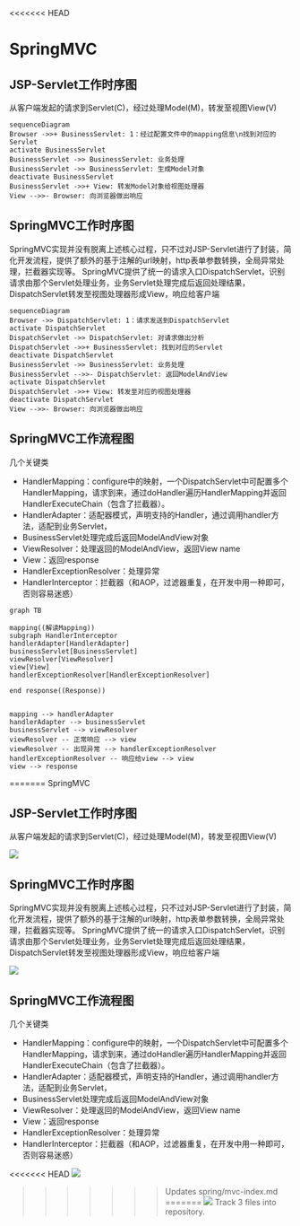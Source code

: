 <<<<<<< HEAD
# SpringMVC

## JSP-Servlet工作时序图

从客户端发起的请求到Servlet(C)，经过处理Model(M)，转发至视图View(V)
```mermaid
sequenceDiagram
Browser ->>+ BusinessServlet: 1：经过配置文件中的mapping信息\n找到对应的Servlet
activate BusinessServlet
BusinessServlet ->> BusinessServlet: 业务处理
BusinessServlet ->> BusinessServlet: 生成Model对象
deactivate BusinessServlet
BusinessServlet ->>+ View: 转发Model对象给视图处理器
View -->>- Browser: 向浏览器做出响应

```
## SpringMVC工作时序图
SpringMVC实现并没有脱离上述核心过程，只不过对JSP-Servlet进行了封装，简化开发流程，提供了额外的基于注解的url映射，http表单参数转换，全局异常处理，拦截器实现等。
SpringMVC提供了统一的请求入口DispatchServlet，识别请求由那个Servlet处理业务，业务Servlet处理完成后返回处理结果，DispatchServlet转发至视图处理器形成View，响应给客户端

```mermaid
sequenceDiagram
Browser ->> DispatchServlet: 1：请求发送到DispatchServlet
activate DispatchServlet
DispatchServlet ->> DispatchServlet: 对请求做出分析
DispatchServlet ->>+ BusinessServlet: 找到对应的Servlet
deactivate DispatchServlet
BusinessServlet ->> BusinessServlet: 业务处理
BusinessServlet -->>- DispatchServlet: 返回ModelAndView
activate DispatchServlet
DispatchServlet ->>+ View: 转发至对应的视图处理器
deactivate DispatchServlet
View -->>- Browser: 向浏览器做出响应

```

## SpringMVC工作流程图
几个关键类
- HandlerMapping：configure中的映射，一个DispatchServlet中可配置多个HandlerMapping，请求到来，通过doHandler遍历HandlerMapping并返回HandlerExecuteChain（包含了拦截器）。
- HandlerAdapter：适配器模式，声明支持的Handler，通过调用handler方法，适配到业务Servlet，
- BusinessServlet处理完成后返回ModelAndView对象
- ViewResolver：处理返回的ModelAndView，返回View name
- View：返回response
- HandlerExceptionResolver：处理异常
- HandlerInterceptor：拦截器（和AOP，过滤器重复，在开发中用一种即可，否则容易迷惑）

```mermaid
graph TB

mapping((解读Mapping))
subgraph HandlerInterceptor
handlerAdapter[HandlerAdapter]
businessServlet[BusinessServlet]
viewResolver[ViewResolver]
view[View]
handlerExceptionResolver[HandlerExceptionResolver]

end response((Response))


mapping --> handlerAdapter
handlerAdapter --> businessServlet
businessServlet --> viewResolver
viewResolver -- 正常响应 --> view
viewResolver -- 出现异常 --> handlerExceptionResolver
handlerExceptionResolver -- 响应给view --> view
view --> response
```
=======
SpringMVC

## JSP-Servlet工作时序图

从客户端发起的请求到Servlet\(C\)，经过处理Model\(M\)，转发至视图View\(V\)

![](/spring/images/spring-mvc-jsp-servlet.jpg)



## SpringMVC工作时序图

SpringMVC实现并没有脱离上述核心过程，只不过对JSP-Servlet进行了封装，简化开发流程，提供了额外的基于注解的url映射，http表单参数转换，全局异常处理，拦截器实现等。
SpringMVC提供了统一的请求入口DispatchServlet，识别请求由那个Servlet处理业务，业务Servlet处理完成后返回处理结果，DispatchServlet转发至视图处理器形成View，响应给客户端

![](/spring/images/spring-mvc.jpg)



## SpringMVC工作流程图

几个关键类

* HandlerMapping：configure中的映射，一个DispatchServlet中可配置多个HandlerMapping，请求到来，通过doHandler遍历HandlerMapping并返回HandlerExecuteChain（包含了拦截器）。
* HandlerAdapter：适配器模式，声明支持的Handler，通过调用handler方法，适配到业务Servlet，
* BusinessServlet处理完成后返回ModelAndView对象
* ViewResolver：处理返回的ModelAndView，返回View name
* View：返回response
* HandlerExceptionResolver：处理异常
* HandlerInterceptor：拦截器（和AOP，过滤器重复，在开发中用一种即可，否则容易迷惑）

<<<<<<< HEAD
![](/spring/images/spring-mvc.drawio.jpg)





>>>>>>> Updates spring/mvc-index.md
=======
![](/spring/images/spring-mvc-flow.jpg)
>>>>>>> Track 3 files into repository.
